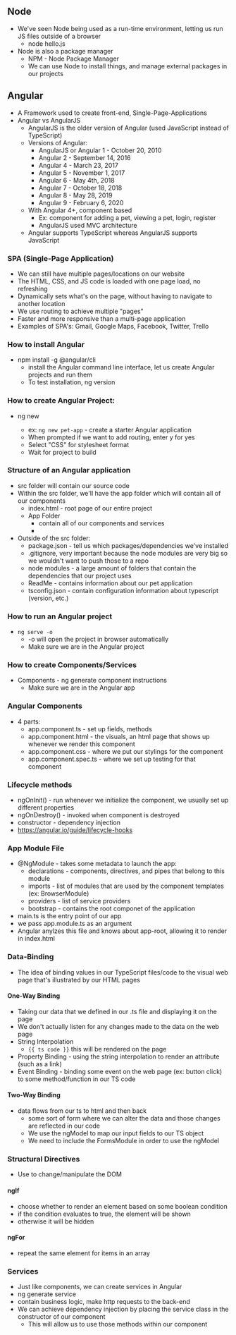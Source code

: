 ## Node
- We've seen Node being used as a run-time environment, letting us run JS files outside of a browser
    - node hello.js
- Node is also a package manager
    - NPM - Node Package Manager
    - We can use Node to install things, and manage external packages in our projects

## Angular
- A Framework used to create front-end, Single-Page-Applications
- Angular vs AngularJS
    - AngularJS is the older version of Angular (used JavaScript instead of TypeScript)
    - Versions of Angular:
        - AngularJS or Angular 1 - October 20, 2010
        - Angular 2 - September 14, 2016
        - Angular 4 - March 23, 2017
        - Angular 5 - November 1, 2017
        - Angular 6 - May 4th, 2018
        - Angular 7 - October 18, 2018
        - Angular 8 - May 28, 2019
        - Angular 9 - February 6, 2020
    - With Angular 4+, component based
        - Ex: component for adding a pet, viewing a pet, login, register
        - AngularJS used MVC architecture
    - Angular supports TypeScript whereas AngularJS supports JavaScript

### SPA (Single-Page Application)
- We can still have multiple pages/locations on our website
- The HTML, CSS, and JS code is loaded with one page load, no refreshing
- Dynamically sets what's on the page, without having to navigate to another location
- We use routing to achieve multiple "pages"
- Faster and more responsive than a multi-page application
- Examples of SPA's: Gmail, Google Maps, Facebook, Twitter, Trello

### How to install Angular
- npm install -g @angular/cli
    - install the Angular command line interface, let us create Angular projects and run them
    - To test installation, ng version

### How to create Angular Project:
- ng new <name>
    - ex: ```ng new pet-app``` - create a starter Angular application
    - When prompted if we want to add routing, enter y for yes
    - Select "CSS" for stylesheet format
    - Wait for project to build

### Structure of an Angular application
- src folder will contain our source code
- Within the src folder, we'll have the app folder which will contain all of our components
    - index.html - root page of our entire project
    - App Folder
        - contain all of our components and services
        - 
- Outside of the src folder:
    - package.json - tell us which packages/dependencies we've installed
    - .gitignore, very important because the node modules are very big so we wouldn't want to push those to a repo
    - node modules - a large amount of folders that contain the dependencies that our project uses
    - ReadMe - contains information about our pet application
    - tsconfig.json - contain configuration information about typescript (version, etc.)

### How to run an Angular project
- ```ng serve -o```
    - -o will open the project in browser automatically
    - Make sure we are in the Angular project

### How to create Components/Services
- Components - ng generate component instructions
    - Make sure we are in the Angular app

### Angular Components
- 4 parts:
    - app.component.ts - set up fields, methods
    - app.component.html - the visuals, an html page that shows up whenever we render this component
    - app.component.css - where we put our stylings for the component
    - app.component.spec.ts - where we set up testing for that component

### Lifecycle methods
- ngOnInit() - run whenever we initialize the component, we usually set up different properties
- ngOnDestroy() - invoked when component is destroyed
- constructor - dependency injection
- https://angular.io/guide/lifecycle-hooks

### App Module File
- @NgModule - takes some metadata to launch the app:
    - declarations - components, directives, and pipes that belong to this module
    - imports - list of modules that are used by the component templates (ex: BrowserModule)
    - providers - list of service providers
    - bootstrap - contains the root componet of the application
- main.ts is the entry point of our app
- we pass app.module.ts as an argument
- Angular anylzes this file and knows about app-root, allowing it to render in index.html

### Data-Binding
- The idea of binding values in our TypeScript files/code to the visual web page that's illustrated by our HTML pages

#### One-Way Binding
- Taking our data that we defined in our .ts file and displaying it on the page
- We don't actually listen for any changes made to the data on the web page
- String Interpolation
    - ```{{ ts code }}``` this will be rendered on the page
- Property Binding - using the string interpolation to render an attribute (such as a link)
- Event Binding - binding some event on the web page (ex: button click) to some method/function in our TS code

#### Two-Way Binding
- data flows from our ts to html and then back
    - some sort of form where we can alter the data and those changes are reflected in our code
    - We use the ngModel to map our input fields to our TS object
    - We need to include the FormsModule in order to use the ngModel

### Structural Directives
- Use to change/manipulate the DOM
#### ngIf
- choose whether to render an element based on some boolean condition
- if the condition evaluates to true, the element will be shown
- otherwise it will be hidden

#### ngFor
- repeat the same element for items in an array

### Services
- Just like components, we can create services in Angular
- ng generate service <service-name>
- contain business logic, make http requests to the back-end
- We can achieve dependency injection by placing the service class in the constructor of our component
    - This will allow us to use those methods within our component





